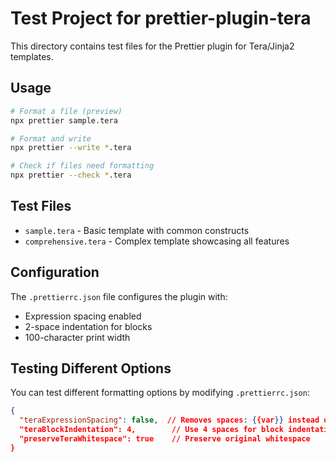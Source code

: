 # Test Project for prettier-plugin-tera

This directory contains test files for the Prettier plugin for Tera/Jinja2 templates.

## Usage

```bash
# Format a file (preview)
npx prettier sample.tera

# Format and write
npx prettier --write *.tera

# Check if files need formatting
npx prettier --check *.tera
```

## Test Files

- `sample.tera` - Basic template with common constructs
- `comprehensive.tera` - Complex template showcasing all features

## Configuration

The `.prettierrc.json` file configures the plugin with:
- Expression spacing enabled
- 2-space indentation for blocks
- 100-character print width

## Testing Different Options

You can test different formatting options by modifying `.prettierrc.json`:

```json
{
  "teraExpressionSpacing": false,  // Removes spaces: {{var}} instead of {{ var }}
  "teraBlockIndentation": 4,        // Use 4 spaces for block indentation
  "preserveTeraWhitespace": true    // Preserve original whitespace
}
```